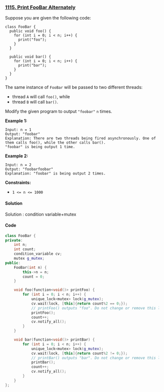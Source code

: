 ### [1115. Print FooBar Alternately](https://leetcode.com/problems/print-foobar-alternately/)

Suppose you are given the following code:

```
class FooBar {
  public void foo() {
    for (int i = 0; i < n; i++) {
      print("foo");
    }
  }

  public void bar() {
    for (int i = 0; i < n; i++) {
      print("bar");
    }
  }
}
```

The same instance of `FooBar` will be passed to two different threads:

- thread `A` will call `foo()`, while
- thread `B` will call `bar()`.

Modify the given program to output `"foobar"` `n` times.

 

**Example 1:**

```
Input: n = 1
Output: "foobar"
Explanation: There are two threads being fired asynchronously. One of them calls foo(), while the other calls bar().
"foobar" is being output 1 time.
```

**Example 2:**

```
Input: n = 2
Output: "foobarfoobar"
Explanation: "foobar" is being output 2 times.
```

 

**Constraints:**

- `1 <= n <= 1000`

#### Solution

Solution : condition variable+mutex

#### Code

```c++
class FooBar {
private:
    int n;
    int count;
    condition_variable cv;
    mutex g_mutex;
public:
    FooBar(int n) {
        this->n = n;
        count = 0;
    }

    void foo(function<void()> printFoo) {
        for (int i = 0; i < n; i++) {
            unique_lock<mutex> lock(g_mutex);
            cv.wait(lock, [this]{return count%2 == 0;});
        	// printFoo() outputs "foo". Do not change or remove this line.
        	printFoo();
            count++;
            cv.notify_all();
        }
    }

    void bar(function<void()> printBar) {
        for (int i = 0; i < n; i++) {
            unique_lock<mutex> lock(g_mutex);
            cv.wait(lock, [this]{return count%2 != 0;});
        	// printBar() outputs "bar". Do not change or remove this line.
        	printBar();
            count++;
            cv.notify_all();
        }
    }
};
```




